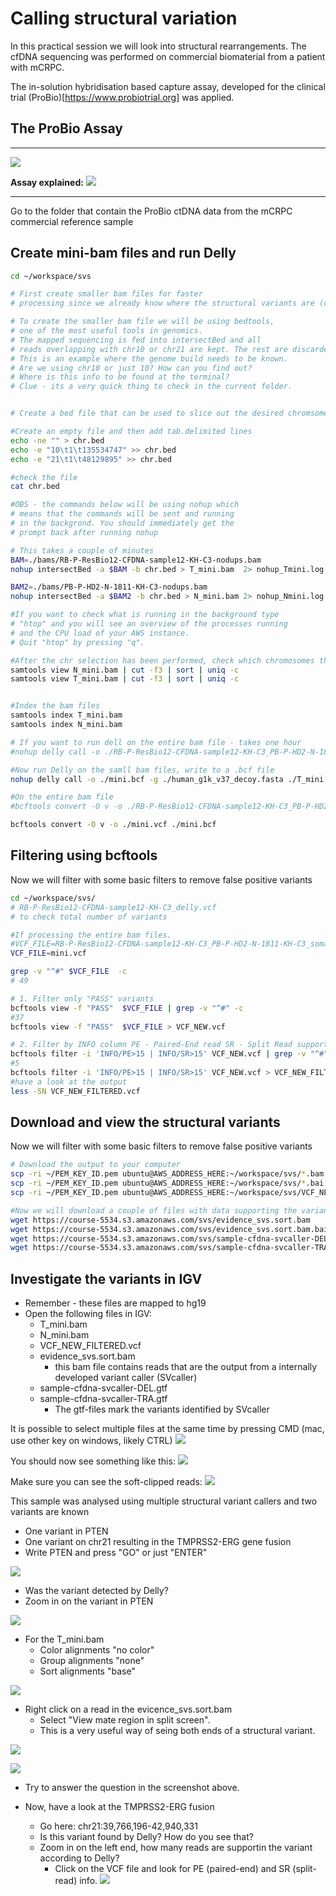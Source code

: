 # Calling structural variation

In this practical session we will look into structural rearrangements. The cfDNA sequencing was performed on commercial biomaterial from a patient with mCRPC. 

The in-solution hybridisation based capture assay, developed for the clinical trial (ProBio)[https://www.probiotrial.org] was applied.

## The ProBio Assay
---
![](https://i.imgur.com/Onu5vYJ.png)

**Assay explained:**
![](https://i.imgur.com/HLDUR32.png)

---


Go to the folder that contain the ProBio ctDNA data from the mCRPC commercial reference sample

## Create mini-bam files and run Delly
```bash
cd ~/workspace/svs

# First create smaller bam files for faster 
# processing since we already know where the structural variants are (on chromsome 10 and 21).

# To create the smaller bam file we will be using bedtools, 
# one of the most useful tools in genomics. 
# The mapped sequencing is fed into intersectBed and all 
# reads overlapping with chr10 or chr21 are kept. The rest are discarded.
# This is an example where the genome build needs to be known. 
# Are we using chr10 or just 10? How can you find out?
# Where is this info to be found at the terminal?
# Clue - its a very quick thing to check in the current folder.


# Create a bed file that can be used to slice out the desired chromsomes

#Create an empty file and then add tab.delimited lines
echo -ne "" > chr.bed
echo -e "10\t1\t135534747" >> chr.bed
echo -e "21\t1\t48129895" >> chr.bed

#check the file
cat chr.bed

#OBS - the commands below will be using nohup which
# means that the commands will be sent and running
# in the backgrond. You should immediately get the 
# prompt back after running nohup

# This takes a couple of minutes
BAM=./bams/RB-P-ResBio12-CFDNA-sample12-KH-C3-nodups.bam
nohup intersectBed -a $BAM -b chr.bed > T_mini.bam  2> nohup_Tmini.log &

BAM2=./bams/PB-P-HD2-N-1811-KH-C3-nodups.bam
nohup intersectBed -a $BAM2 -b chr.bed > N_mini.bam 2> nohup_Nmini.log &

#If you want to check what is running in the background type
# "htop" and you will see an overview of the processes running
# and the CPU load of your AWS instance.
# Quit "htop" by pressing "q".

#After the chr selection has been performed, check which chromosomes that re in the mini-bam file
samtools view N_mini.bam | cut -f3 | sort | uniq -c
samtools view T_mini.bam | cut -f3 | sort | uniq -c


#Index the bam files
samtools index T_mini.bam
samtools index N_mini.bam

# If you want to run dell on the entire bam file - takes one hour
#nohup delly call -o ./RB-P-ResBio12-CFDNA-sample12-KH-C3_PB-P-HD2-N-1811-KH-C3_somatic_delly.bcf -g ./human_g1k_v37_decoy.fasta ./bams/RB-P-ResBio12-CFDNA-sample12-KH-C3-nodups.bam ./bams/PB-P-HD2-N-1811-KH-C3-nodups.bam > delly_nohup.log &

#Now run Delly on the samll bam files, write to a .bcf file
nohup delly call -o ./mini.bcf -g ./human_g1k_v37_decoy.fasta ./T_mini.bam ./N_mini.bam > delly_nohup.log &

#On the entire bam file
#bcftools convert -O v -o ./RB-P-ResBio12-CFDNA-sample12-KH-C3_PB-P-HD2-N-1811-KH-C3_somatic_delly.vcf ./RB-P-ResBio12-CFDNA-sample12-KH-C3_PB-P-HD2-N-1811-KH-C3_somatic_delly.bcf

bcftools convert -O v -o ./mini.vcf ./mini.bcf
```

## Filtering using bcftools

Now we will filter with some basic filters to remove false positive variants
```bash
cd ~/workspace/svs/
# RB-P-ResBio12-CFDNA-sample12-KH-C3_delly.vcf 
# to check total number of variants 

#If processing the entire bam files.
#VCF_FILE=RB-P-ResBio12-CFDNA-sample12-KH-C3_PB-P-HD2-N-1811-KH-C3_somatic_delly.vcf
VCF_FILE=mini.vcf

grep -v "^#" $VCF_FILE  -c
# 49

# 1. Filter only "PASS" variants 
bcftools view -f "PASS"  $VCF_FILE | grep -v "^#" -c 
#37
bcftools view -f "PASS"  $VCF_FILE > VCF_NEW.vcf

# 2. Filter by INFO column PE - Paired-End read SR - Split Read support 
bcftools filter -i 'INFO/PE>15 | INFO/SR>15' VCF_NEW.vcf | grep -v "^#" -c 
#5
bcftools filter -i 'INFO/PE>15 | INFO/SR>15' VCF_NEW.vcf > VCF_NEW_FILTERED.vcf
#have a look at the output
less -SN VCF_NEW_FILTERED.vcf
```

## Download and view the structural variants


Now we will filter with some basic filters to remove false positive variants
```bash
# Download the output to your computer
scp -ri ~/PEM_KEY_ID.pem ubuntu@AWS_ADDRESS_HERE:~/workspace/svs/*.bam .
scp -ri ~/PEM_KEY_ID.pem ubuntu@AWS_ADDRESS_HERE:~/workspace/svs/*.bai .
scp -ri ~/PEM_KEY_ID.pem ubuntu@AWS_ADDRESS_HERE:~/workspace/svs/VCF_NEW_FILTERED.vcf .

#Now we will download a couple of files with data supporting the variants from an internally developed tool for identifying structural rearrangements
wget https://course-5534.s3.amazonaws.com/svs/evidence_svs.sort.bam
wget https://course-5534.s3.amazonaws.com/svs/evidence_svs.sort.bam.bai
wget https://course-5534.s3.amazonaws.com/svs/sample-cfdna-svcaller-DEL.gtf
wget https://course-5534.s3.amazonaws.com/svs/sample-cfdna-svcaller-TRA.gtf
```


## Investigate the variants in IGV

- Remember - these files are mapped to hg19
- Open the following files in IGV:
    - T_mini.bam
    - N_mini.bam
    - VCF_NEW_FILTERED.vcf
    - evidence_svs.sort.bam
        - this bam file contains reads that are the output from a internally developed variant caller (SVcaller)
    - sample-cfdna-svcaller-DEL.gtf
    - sample-cfdna-svcaller-TRA.gtf
        - The gtf-files mark the variants identified by SVcaller


It is possible to select multiple files at the same time by pressing CMD (mac, use other key on windows, likely CTRL)
![](https://i.imgur.com/EiG2V7J.jpg)


You should now see something like this:
![](https://i.imgur.com/PqkzmDx.png)

Make sure you can see the soft-clipped reads:
![](https://i.imgur.com/v4TFe0b.png)

This sample was analysed using multiple structural variant callers and two variants are known

- One variant in PTEN
- One variant on chr21 resulting in the TMPRSS2-ERG gene fusion
- Write PTEN and press "GO" or just "ENTER"

![](https://i.imgur.com/HGY0g7R.png)

- Was the variant detected by Delly?
- Zoom in on the variant in PTEN 

![](https://i.imgur.com/hDNzQGG.png)

- For the T_mini.bam
    - Color alignments "no color"
    - Group alignments "none"
    - Sort alignments "base"

![](https://i.imgur.com/uVy0UZX.png)

- Right click on a read in the evicence_svs.sort.bam
    - Select "View mate region in split screen".
    - This is a very useful way of seing both ends of a structural variant.

![](https://i.imgur.com/cBZCmD3.png)


![](https://i.imgur.com/Kos5iz7.png)


- Try to answer the question in the screenshot above.


- Now, have a look at the TMPRSS2-ERG fusion
    - Go here: chr21:39,766,196-42,940,331
    - Is this variant found by Delly? How do you see that?
    - Zoom in on the left end, how many reads are supportin the variant according to Delly?
        - Click on the VCF file and look for PE (paired-end) and SR (split-read) info.
![](https://i.imgur.com/lvw5Tt1.png)

